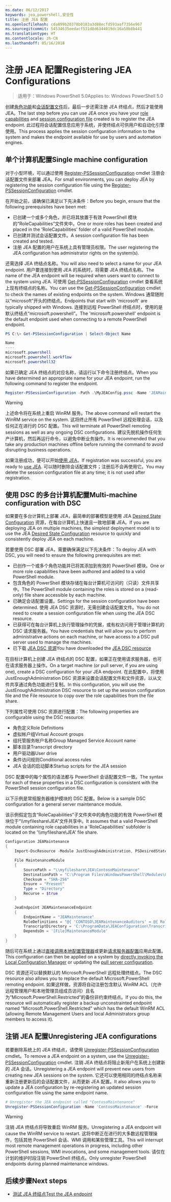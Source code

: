 ```yaml
---
ms.date: 06/12/2017
keywords: jea,powershell,安全性
title: 注册 JEA 配置
ms.openlocfilehash: cda899b20378b0183a3d88ecfd593aaf7356e967
ms.sourcegitcommit: 54534635eedacf531d8d6344019dc16a50b8b441
ms.translationtype: HT
ms.contentlocale: zh-CN
ms.lasthandoff: 05/16/2018
---
```

# <a name="registering-jea-configurations"></a><span data-ttu-id="fcbe0-103">注册 JEA 配置</span><span class="sxs-lookup"><span data-stu-id="fcbe0-103">Registering JEA Configurations</span></span>

> <span data-ttu-id="fcbe0-104">适用于：Windows PowerShell 5.0</span><span class="sxs-lookup"><span data-stu-id="fcbe0-104">Applies to: Windows PowerShell 5.0</span></span>

<span data-ttu-id="fcbe0-105">创建[角色功能](role-capabilities.md)和[会话配置文件](session-configurations.md)后，最后一步还需注册 JEA 终结点，然后才能使用 JEA。</span><span class="sxs-lookup"><span data-stu-id="fcbe0-105">The last step before you can use JEA once you have your [role capabilities](role-capabilities.md) and [session configuration file](session-configurations.md) created is to register the JEA endpoint.</span></span>
<span data-ttu-id="fcbe0-106">此过程将会话配置信息应用于系统，并使终结点可供用户和自动化引擎使用。</span><span class="sxs-lookup"><span data-stu-id="fcbe0-106">This process applies the session configuration information to the system and makes the endpoint available for use by users and automation engines.</span></span>

## <a name="single-machine-configuration"></a><span data-ttu-id="fcbe0-107">单个计算机配置</span><span class="sxs-lookup"><span data-stu-id="fcbe0-107">Single machine configuration</span></span>

<span data-ttu-id="fcbe0-108">对于小型环境，可以通过使用 [Register-PSSessionConfiguration](https://msdn.microsoft.com/powershell/reference/5.1/microsoft.powershell.core/register-pssessionconfiguration) cmdlet 注册会话配置文件来部署 JEA。</span><span class="sxs-lookup"><span data-stu-id="fcbe0-108">For small environments, you can deploy JEA by registering the session configuration file using the [Register-PSSessionConfiguration](https://msdn.microsoft.com/powershell/reference/5.1/microsoft.powershell.core/register-pssessionconfiguration) cmdlet.</span></span>

<span data-ttu-id="fcbe0-109">在开始之前，请确保已满足以下先决条件：</span><span class="sxs-lookup"><span data-stu-id="fcbe0-109">Before you begin, ensure that the following prerequisites have been met:</span></span>
- <span data-ttu-id="fcbe0-110">已创建一个或多个角色，并已将其放置于有效 PowerShell 模块的“RoleCapabilities”文件夹中。</span><span class="sxs-lookup"><span data-stu-id="fcbe0-110">One or more roles has been created and placed in the 'RoleCapabilities' folder of a valid PowerShell module.</span></span>
- <span data-ttu-id="fcbe0-111">已创建并测试会话配置文件。</span><span class="sxs-lookup"><span data-stu-id="fcbe0-111">A session configuration file has been created and tested.</span></span>
- <span data-ttu-id="fcbe0-112">注册 JEA 配置的用户在系统上具有管理员权限。</span><span class="sxs-lookup"><span data-stu-id="fcbe0-112">The user registering the JEA configuration has administrator rights on the system(s).</span></span>

<span data-ttu-id="fcbe0-113">还需选择 JEA 终结点名称。</span><span class="sxs-lookup"><span data-stu-id="fcbe0-113">You will also need to select a name for your JEA endpoint.</span></span>
<span data-ttu-id="fcbe0-114">用户要连接到使用 JEA 的系统时，将需要 JEA 终结点名称。</span><span class="sxs-lookup"><span data-stu-id="fcbe0-114">The name of the JEA endpoint will be required when users want to connect to the system using JEA.</span></span>
<span data-ttu-id="fcbe0-115">可使用 [Get-PSSessionConfiguration](https://msdn.microsoft.com/powershell/reference/5.1/microsoft.powershell.core/get-pssessionconfiguration) cmdlet 查看系统上现有终结点的名称。</span><span class="sxs-lookup"><span data-stu-id="fcbe0-115">You can use the [Get-PSSessionConfiguration](https://msdn.microsoft.com/powershell/reference/5.1/microsoft.powershell.core/get-pssessionconfiguration) cmdlet to check the names of existing endpoints on the system.</span></span>
<span data-ttu-id="fcbe0-116">Windows 通常随附以“microsoft”开头的终结点。</span><span class="sxs-lookup"><span data-stu-id="fcbe0-116">Endpoints that start with 'microsoft' are typically shipped with Windows.</span></span>
<span data-ttu-id="fcbe0-117">连接到远程 PowerShell 终结点时，使用的是默认终结点“microsoft.powershell”。</span><span class="sxs-lookup"><span data-stu-id="fcbe0-117">The 'microsoft.powershell' endpoint is the default endpoint used when connecting to a remote PowerShell endpoint.</span></span>

```powershell
PS C:\> Get-PSSessionConfiguration | Select-Object Name

Name
----
microsoft.powershell
microsoft.powershell.workflow
microsoft.powershell32
```

<span data-ttu-id="fcbe0-118">如果已确定 JEA 终结点的对应名称，请运行以下命令注册终结点。</span><span class="sxs-lookup"><span data-stu-id="fcbe0-118">When you have determined an appropriate name for your JEA endpoint, run the following command to register the endpoint.</span></span>

```powershell
Register-PSSessionConfiguration -Path .\MyJEAConfig.pssc -Name 'JEAMaintenance' -Force
```

> [!WARNING]
> <span data-ttu-id="fcbe0-119">上述命令将在系统上重启 WinRM 服务。</span><span class="sxs-lookup"><span data-stu-id="fcbe0-119">The above command will restart the WinRM service on the system.</span></span>
> <span data-ttu-id="fcbe0-120">这将终止所有 PowerShell 远程处理会话，以及任何正在进行的 DSC 配置。</span><span class="sxs-lookup"><span data-stu-id="fcbe0-120">This will terminate all PowerShell remoting sessions as well as any ongoing DSC configurations.</span></span>
> <span data-ttu-id="fcbe0-121">建议先脱机操作任何生产计算机，然后再运行命令，以避免中断业务操作。</span><span class="sxs-lookup"><span data-stu-id="fcbe0-121">It is recommended that you take any production machines offline before running the command to avoid disrupting business operations.</span></span>

<span data-ttu-id="fcbe0-122">如果注册成功，便可以开始[使用 JEA](using-jea.md)。</span><span class="sxs-lookup"><span data-stu-id="fcbe0-122">If registration was successful, you are ready to [use JEA](using-jea.md).</span></span>
<span data-ttu-id="fcbe0-123">可以随时删除会话配置文件；注册后不会再使用它。</span><span class="sxs-lookup"><span data-stu-id="fcbe0-123">You may delete the session configuration file at any time; it is not used after registration.</span></span>

## <a name="multi-machine-configuration-with-dsc"></a><span data-ttu-id="fcbe0-124">使用 DSC 的多台计算机配置</span><span class="sxs-lookup"><span data-stu-id="fcbe0-124">Multi-machine configuration with DSC</span></span>

<span data-ttu-id="fcbe0-125">如果要在多台计算机上部署 JEA，最简单的部署模型是使用 JEA [Desired State Configuration](https://msdn.microsoft.com/en-us/powershell/dsc/overview) 资源，在每台计算机上快速且一致地部署 JEA。</span><span class="sxs-lookup"><span data-stu-id="fcbe0-125">If you are deploying JEA on multiple machines, the simplest deployment model is to use the JEA [Desired State Configuration](https://msdn.microsoft.com/en-us/powershell/dsc/overview) resource to quickly and consistently deploy JEA on each machine.</span></span>

<span data-ttu-id="fcbe0-126">若要使用 DSC 部署 JEA，需要确保满足以下先决条件：</span><span class="sxs-lookup"><span data-stu-id="fcbe0-126">To deploy JEA with DSC, you will need to ensure the following prerequisites are met:</span></span>
- <span data-ttu-id="fcbe0-127">已创作一个或多个角色功能并已将其添加到有效的 PowerShell 模块。</span><span class="sxs-lookup"><span data-stu-id="fcbe0-127">One or more role capabilities have been authored and added to a valid PowerShell module.</span></span>
- <span data-ttu-id="fcbe0-128">包含角色的 PowerShell 模块存储在每台计算机可访问的（只读）文件共享中。</span><span class="sxs-lookup"><span data-stu-id="fcbe0-128">The PowerShell module containing the roles is stored on a (read-only) file share accessible by each machine.</span></span>
- <span data-ttu-id="fcbe0-129">已确定会话配置设置。</span><span class="sxs-lookup"><span data-stu-id="fcbe0-129">Settings for the session configuration have been determined.</span></span> <span data-ttu-id="fcbe0-130">使用 JEA DSC 资源时，无需创建会话配置文件。</span><span class="sxs-lookup"><span data-stu-id="fcbe0-130">You do not need to create a session configuration file when using the JEA DSC resource.</span></span>
- <span data-ttu-id="fcbe0-131">已获得可在每台计算机上执行管理操作的凭据，或有权访问用于管理计算机的 DSC 请求服务器。</span><span class="sxs-lookup"><span data-stu-id="fcbe0-131">You have credentials that will allow you to perform administrative actions on each machine, or have access to a DSC pull server used to manage the machines.</span></span>
- <span data-ttu-id="fcbe0-132">已下载 [JEA DSC 资源](https://github.com/PowerShell/JEA/tree/master/DSC%20Resource)</span><span class="sxs-lookup"><span data-stu-id="fcbe0-132">You have downloaded the [JEA DSC resource](https://github.com/PowerShell/JEA/tree/master/DSC%20Resource)</span></span>

<span data-ttu-id="fcbe0-133">在目标计算机上创建 JEA 终结点的 DSC 配置，如果正在使用请求服务器，也可在请求服务器上操作。</span><span class="sxs-lookup"><span data-stu-id="fcbe0-133">On a target machine (or pull server, if you are using one), create a DSC configuration for your JEA endpoint.</span></span>
<span data-ttu-id="fcbe0-134">在此配置中，将使用 JustEnoughAdministration DSC 资源来设置会话配置文件和文件资源，以从文件共享通过角色功能进行复制。</span><span class="sxs-lookup"><span data-stu-id="fcbe0-134">In this configuration, you will use the JustEnoughAdministration DSC resource to set up the session configuration file and the File resource to copy over the role capabilities from the file share.</span></span>

<span data-ttu-id="fcbe0-135">下列属性可使用 DSC 资源进行配置：</span><span class="sxs-lookup"><span data-stu-id="fcbe0-135">The following properties are configurable using the DSC resource:</span></span>
- <span data-ttu-id="fcbe0-136">角色定义</span><span class="sxs-lookup"><span data-stu-id="fcbe0-136">Role Definitions</span></span>
- <span data-ttu-id="fcbe0-137">虚拟帐户组</span><span class="sxs-lookup"><span data-stu-id="fcbe0-137">Virtual Account groups</span></span>
- <span data-ttu-id="fcbe0-138">组托管服务帐户名称</span><span class="sxs-lookup"><span data-stu-id="fcbe0-138">Group Managed Service Account name</span></span>
- <span data-ttu-id="fcbe0-139">脚本目录</span><span class="sxs-lookup"><span data-stu-id="fcbe0-139">Transcript directory</span></span>
- <span data-ttu-id="fcbe0-140">用户驱动器</span><span class="sxs-lookup"><span data-stu-id="fcbe0-140">User drive</span></span>
- <span data-ttu-id="fcbe0-141">条件访问规则</span><span class="sxs-lookup"><span data-stu-id="fcbe0-141">Conditional access rules</span></span>
- <span data-ttu-id="fcbe0-142">JEA 会话的启动脚本</span><span class="sxs-lookup"><span data-stu-id="fcbe0-142">Startup scripts for the JEA session</span></span>

<span data-ttu-id="fcbe0-143">DSC 配置中的每个属性的语法都与 PowerShell 会话配置文件一致。</span><span class="sxs-lookup"><span data-stu-id="fcbe0-143">The syntax for each of these properties in a DSC configuration is consistent with the PowerShell session configuration file.</span></span>

<span data-ttu-id="fcbe0-144">以下示例是常规服务器维护模块的 DSC 配置。</span><span class="sxs-lookup"><span data-stu-id="fcbe0-144">Below is a sample DSC configuration for a general server maintenance module.</span></span>

<span data-ttu-id="fcbe0-145">该示例假定包含“RoleCapabilities”子文件夹中的角色功能的有效 PowerShell 模块位于“\\\\myfileshare\\JEA”文件共享中。</span><span class="sxs-lookup"><span data-stu-id="fcbe0-145">It assumes that a valid PowerShell module containing role capabilities in a 'RoleCapabilities' subfolder is located on the '\\\\myfileshare\\JEA' file share.</span></span>


```powershell
Configuration JEAMaintenance
{
    Import-DscResource -Module JustEnoughAdministration, PSDesiredStateConfiguration

    File MaintenanceModule
    {
        SourcePath = "\\myfileshare\JEA\ContosoMaintenance"
        DestinationPath = "C:\Program Files\WindowsPowerShell\Modules\ContosoMaintenance"
        Checksum = "SHA-256"
        Ensure = "Present"
        Type = "Directory"
        Recurse = $true
    }

    JeaEndpoint JEAMaintenanceEndpoint
    {
        EndpointName = "JEAMaintenance"
        RoleDefinitions = "@{ 'CONTOSO\JEAMaintenanceAuditors' = @{ RoleCapabilities = 'GeneralServerMaintenance-Audit' }; 'CONTOSO\JEAMaintenanceAdmins' = @{ RoleCapabilities = 'GeneralServerMaintenance-Audit', 'GeneralServerMaintenance-Admin' } }"
        TranscriptDirectory = 'C:\ProgramData\JEAConfiguration\Transcripts'
        DependsOn = '[File]MaintenanceModule'
    }
}
```

<span data-ttu-id="fcbe0-146">随后可在系统上通过[直接调用本地配置管理器](https://msdn.microsoft.com/en-us/powershell/dsc/metaconfig)或更新[请求服务器配置](https://msdn.microsoft.com/en-us/powershell/dsc/pullserver)应用此配置。</span><span class="sxs-lookup"><span data-stu-id="fcbe0-146">This configuration can then be applied on a system by [directly invoking the Local Configuration Manager](https://msdn.microsoft.com/en-us/powershell/dsc/metaconfig) or updating the [pull server configuration](https://msdn.microsoft.com/en-us/powershell/dsc/pullserver).</span></span>

<span data-ttu-id="fcbe0-147">DSC 资源还可以替换默认的 Microsoft.PowerShell 远程处理终结点。</span><span class="sxs-lookup"><span data-stu-id="fcbe0-147">The DSC resource also allows you to replace the default Microsoft.PowerShell remoting endpoint.</span></span>
<span data-ttu-id="fcbe0-148">如果这样做，资源将自动注册包含默认 WinRM ACL（允许远程管理用户和本地管理员组成员访问）且名为“Microsoft.PowerShell.Restricted”的备份非约束终结点。</span><span class="sxs-lookup"><span data-stu-id="fcbe0-148">If you do this, the resource will automatically register a backup unconstrainted endpoint named "Microsoft.PowerShell.Restricted" which has the default WinRM ACL (allowing Remote Management Users and local Administrators group members to access it).</span></span>

## <a name="unregistering-jea-configurations"></a><span data-ttu-id="fcbe0-149">注销 JEA 配置</span><span class="sxs-lookup"><span data-stu-id="fcbe0-149">Unregistering JEA configurations</span></span>

<span data-ttu-id="fcbe0-150">若要删除系统上的 JEA 终结点，请使用 [Unregister-PSSessionConfiguration](https://msdn.microsoft.com/powershell/reference/5.1/microsoft.powershell.core/Unregister-PSSessionConfiguration) cmdlet。</span><span class="sxs-lookup"><span data-stu-id="fcbe0-150">To remove a JEA endpoint on a system, use the [Unregister-PSSessionConfiguration](https://msdn.microsoft.com/powershell/reference/5.1/microsoft.powershell.core/Unregister-PSSessionConfiguration) cmdlet.</span></span>
<span data-ttu-id="fcbe0-151">注销 JEA 终结点将阻止新用户在系统上创建新的 JEA 会话。</span><span class="sxs-lookup"><span data-stu-id="fcbe0-151">Unregistering a JEA endpoint will prevent new users from creating new JEA sessions on the system.</span></span>
<span data-ttu-id="fcbe0-152">它还可以使用相同的终结点名称来重新注册更新后的会话配置文件，从而更新 JEA 配置。</span><span class="sxs-lookup"><span data-stu-id="fcbe0-152">It also allows you to update a JEA configuration by re-registering an updated session configuration file using the same endpoint name.</span></span>

```powershell
# Unregister the JEA endpoint called "ContosoMaintenance"
Unregister-PSSessionConfiguration -Name 'ContosoMaintenance' -Force
```

> [!WARNING]
> <span data-ttu-id="fcbe0-153">注销 JEA 终结点将导致重启 WinRM 服务。</span><span class="sxs-lookup"><span data-stu-id="fcbe0-153">Unregistering a JEA endpoint will cause the WinRM service to restart.</span></span>
> <span data-ttu-id="fcbe0-154">这将中断正在进行的大多数远程管理操作，包括其他 PowerShell 会话、WMI 调用和某些管理工具。</span><span class="sxs-lookup"><span data-stu-id="fcbe0-154">This will interrupt most remote management operations in progress, including other PowerShell sessions, WMI invocations, and some management tools.</span></span>
> <span data-ttu-id="fcbe0-155">请仅在计划的维护时段注销 PowerShell 终结点。</span><span class="sxs-lookup"><span data-stu-id="fcbe0-155">Only unregister PowerShell endpoints during planned maintenance windows.</span></span>

## <a name="next-steps"></a><span data-ttu-id="fcbe0-156">后续步骤</span><span class="sxs-lookup"><span data-stu-id="fcbe0-156">Next steps</span></span>

- [<span data-ttu-id="fcbe0-157">测试 JEA 终结点</span><span class="sxs-lookup"><span data-stu-id="fcbe0-157">Test the JEA endpoint</span></span>](using-jea.md)